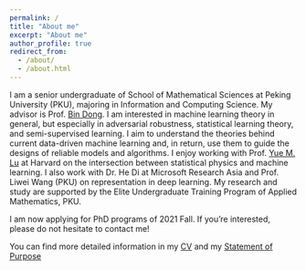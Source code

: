 ```yaml
---
permalink: /
title: "About me"
excerpt: "About me"
author_profile: true
redirect_from: 
  - /about/
  - /about.html
---
```


I am a senior undergraduate of School of Mathematical Sciences at Peking University (PKU), majoring in Information and Computing Science. My advisor is Prof. [Bin Dong](http://bicmr.pku.edu.cn/~dongbin/). I am interested in machine learning theory in general, but especially in adversarial robustness, statistical learning theory, and semi-supervised learning. I aim to understand the theories behind current data-driven machine learning and, in return, use them to guide the designs of reliable models and algorithms. I enjoy working with Prof. [Yue M. Lu](https://lu.seas.harvard.edu/) at Harvard on the intersection between statistical physics and machine learning. I also work with Dr. He Di at Microsoft Research Asia and Prof. Liwei Wang (PKU) on representation in deep learning.
My research and study are supported by the Elite Undergraduate Training Program of Applied Mathematics, PKU.


I am now applying for PhD programs of 2021 Fall. If you’re interested, please do not hesitate to contact me!


You can find more detailed information in my [CV](https://fengyzpku.github.io/files/CV_YunzhenFeng.pdf) and my [Statement of Purpose](https://fengyzpku.github.io/files/SOP_YunzhenFeng.pdf)


&emsp;
&emsp;
&emsp;

<script type='text/javascript' id='clustrmaps' src='//cdn.clustrmaps.com/map_v2.js?cl=ffffff&w=200&t=n&d=ljSTN630w9MIa0UY9dc-c-FXWX6lXBt6-DYZvAoNIPo'></script>
